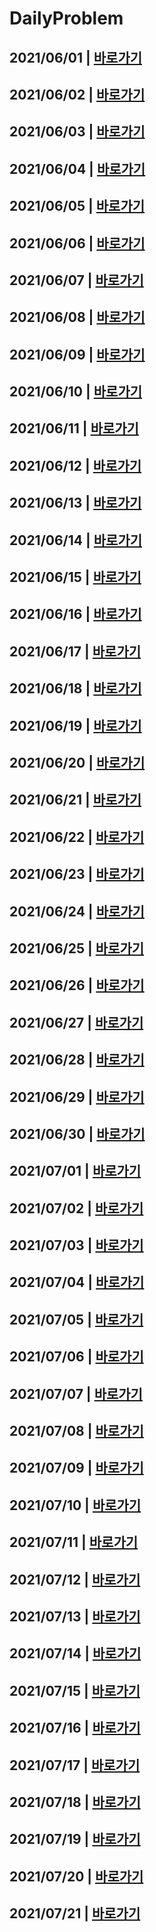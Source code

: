 # DailyProblem
## 2021/06/01 | [바로가기](./06-01/picked.md)
## 2021/06/02 | [바로가기](./06-02/picked.md)
## 2021/06/03 | [바로가기](./06-03/picked.md)
## 2021/06/04 | [바로가기](./06-04/picked.md)
## 2021/06/05 | [바로가기](./06-05/picked.md)
## 2021/06/06 | [바로가기](./06-06/picked.md)
## 2021/06/07 | [바로가기](./06-07/picked.md)
## 2021/06/08 | [바로가기](./06-08/picked.md)
## 2021/06/09 | [바로가기](./06-09/picked.md)
## 2021/06/10 | [바로가기](./06-10/picked.md)
## 2021/06/11 | [바로가기](./06-11/picked.md)
## 2021/06/12 | [바로가기](./06-12/picked.md)
## 2021/06/13 | [바로가기](./06-13/picked.md)
## 2021/06/14 | [바로가기](./06-14/picked.md)
## 2021/06/15 | [바로가기](./06-15/picked.md)
## 2021/06/16 | [바로가기](./06-16/picked.md)
## 2021/06/17 | [바로가기](./06-17/picked.md)
## 2021/06/18 | [바로가기](./06-18/picked.md)
## 2021/06/19 | [바로가기](./06-19/picked.md)
## 2021/06/20 | [바로가기](./06-20/picked.md)
## 2021/06/21 | [바로가기](./06-21/picked.md)
## 2021/06/22 | [바로가기](./06-22/picked.md)
## 2021/06/23 | [바로가기](./06-23/picked.md)
## 2021/06/24 | [바로가기](./06-24/picked.md)
## 2021/06/25 | [바로가기](./06-25/picked.md)
## 2021/06/26 | [바로가기](./06-26/picked.md)
## 2021/06/27 | [바로가기](./06-27/picked.md)
## 2021/06/28 | [바로가기](./06-28/picked.md)
## 2021/06/29 | [바로가기](./06-29/picked.md)
## 2021/06/30 | [바로가기](./06-30/picked.md)
## 2021/07/01 | [바로가기](./07-01/picked.md)
## 2021/07/02 | [바로가기](./07-02/picked.md)
## 2021/07/03 | [바로가기](./07-03/picked.md)
## 2021/07/04 | [바로가기](./07-04/picked.md)
## 2021/07/05 | [바로가기](./07-05/picked.md)
## 2021/07/06 | [바로가기](./07-06/picked.md)
## 2021/07/07 | [바로가기](./07-07/picked.md)
## 2021/07/08 | [바로가기](./07-08/picked.md)
## 2021/07/09 | [바로가기](./07-09/picked.md)
## 2021/07/10 | [바로가기](./07-10/picked.md)
## 2021/07/11 | [바로가기](./07-11/picked.md)
## 2021/07/12 | [바로가기](./07-12/picked.md)
## 2021/07/13 | [바로가기](./07-13/picked.md)
## 2021/07/14 | [바로가기](./07-14/picked.md)
## 2021/07/15 | [바로가기](./07-15/picked.md)
## 2021/07/16 | [바로가기](./07-16/picked.md)
## 2021/07/17 | [바로가기](./07-17/picked.md)
## 2021/07/18 | [바로가기](./07-18/picked.md)
## 2021/07/19 | [바로가기](./07-19/picked.md)
## 2021/07/20 | [바로가기](./07-20/picked.md)
## 2021/07/21 | [바로가기](./07-21/picked.md)